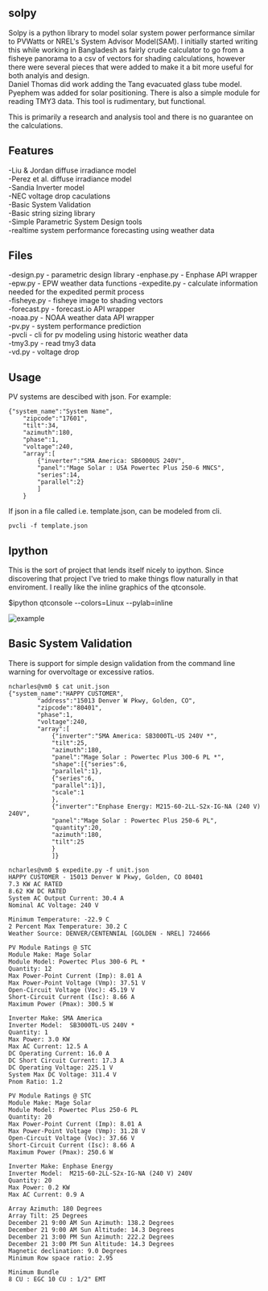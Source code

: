 solpy
-------
Solpy is a python library to model solar system power performance similar to PVWatts or NREL's System Advisor Model(SAM).  I initially started writing this while working in Bangladesh as fairly crude calculator to go from a fisheye panorama to a csv of vectors for shading calculations, however there were several pieces that were added to make it a bit more useful for both analyis and design.  
Daniel Thomas did work adding the Tang evacuated glass tube model. Pyephem was added for solar positioning.  There is also a simple module for reading TMY3 data. This tool is rudimentary, but functional.  

This is primarily a research and analysis tool and there is no guarantee on the calculations.

Features
--------
-Liu & Jordan diffuse irradiance model  
-Perez et al. diffuse irradiance model  
-Sandia Inverter model  
-NEC voltage drop caculations  
-Basic System Validation  
-Basic string sizing library  
-Simple Parametric System Design tools  
-realtime system performance forecasting using weather data  

Files
-----
-design.py - parametric design library
-enphase.py - Enphase API wrapper  
-epw.py - EPW weather data functions
-expedite.py - calculate information needed for the expedited permit process  
-fisheye.py - fisheye image to shading vectors  
-forecast.py - forecast.io API wrapper  
-noaa.py - NOAA weather data API wrapper  
-pv.py - system performance prediction  
-pvcli - cli for pv modeling using historic weather data  
-tmy3.py - read tmy3 data  
-vd.py - voltage drop  

Usage
-----
PV systems are descibed with json. For example:

    {"system_name":"System Name",
        "zipcode":"17601",
        "tilt":34,
        "azimuth":180,
        "phase":1,
        "voltage":240,
        "array":[
            {"inverter":"SMA America: SB6000US 240V",
            "panel":"Mage Solar : USA Powertec Plus 250-6 MNCS",
            "series":14,
            "parallel":2}
            ]
        }

If json in a file called i.e. template.json, can be modeled from cli.

    pvcli -f template.json

Ipython
-------
This is the sort of project that lends itself nicely to ipython.  Since discovering that project I've tried to make things flow naturally in that enviroment. I really like the inline graphics of the qtconsole.

$ipython qtconsole --colors=Linux --pylab=inline

![example](http://char1es.net/ipython_pv_example.png)

Basic System Validation
-----------------------
There is support for simple design validation from the command line warning for overvoltage or excessive ratios.

    ncharles@vm0 $ cat unit.json 
    {"system_name":"HAPPY CUSTOMER",
            "address":"15013 Denver W Pkwy, Golden, CO",
            "zipcode":"80401",
            "phase":1,
            "voltage":240,
            "array":[
                {"inverter":"SMA America: SB3000TL-US 240V *",
                "tilt":25,
                "azimuth":180,
                "panel":"Mage Solar : Powertec Plus 300-6 PL *",
                "shape":[{"series":6,
                "parallel":1},
                {"series":6,
                "parallel":1}],
                "scale":1
                },
                {"inverter":"Enphase Energy: M215-60-2LL-S2x-IG-NA (240 V) 240V",
                "panel":"Mage Solar : Powertec Plus 250-6 PL",
                "quantity":20,
                "azimuth":180,
                "tilt":25
                }
                ]}

    ncharles@vm0 $ expedite.py -f unit.json 
    HAPPY CUSTOMER - 15013 Denver W Pkwy, Golden, CO 80401
    7.3 KW AC RATED
    8.62 KW DC RATED
    System AC Output Current: 30.4 A
    Nominal AC Voltage: 240 V

    Minimum Temperature: -22.9 C
    2 Percent Max Temperature: 30.2 C
    Weather Source: DENVER/CENTENNIAL [GOLDEN - NREL] 724666

    PV Module Ratings @ STC
    Module Make: Mage Solar
    Module Model: Powertec Plus 300-6 PL *
    Quantity: 12
    Max Power-Point Current (Imp): 8.01 A
    Max Power-Point Voltage (Vmp): 37.51 V
    Open-Circuit Voltage (Voc): 45.19 V
    Short-Circuit Current (Isc): 8.66 A
    Maximum Power (Pmax): 300.5 W

    Inverter Make: SMA America
    Inverter Model:  SB3000TL-US 240V *
    Quantity: 1
    Max Power: 3.0 KW
    Max AC Current: 12.5 A
    DC Operating Current: 16.0 A
    DC Short Circuit Current: 17.3 A
    DC Operating Voltage: 225.1 V
    System Max DC Voltage: 311.4 V
    Pnom Ratio: 1.2

    PV Module Ratings @ STC
    Module Make: Mage Solar
    Module Model: Powertec Plus 250-6 PL
    Quantity: 20
    Max Power-Point Current (Imp): 8.01 A
    Max Power-Point Voltage (Vmp): 31.28 V
    Open-Circuit Voltage (Voc): 37.66 V
    Short-Circuit Current (Isc): 8.66 A
    Maximum Power (Pmax): 250.6 W

    Inverter Make: Enphase Energy
    Inverter Model:  M215-60-2LL-S2x-IG-NA (240 V) 240V
    Quantity: 20
    Max Power: 0.2 KW
    Max AC Current: 0.9 A

    Array Azimuth: 180 Degrees
    Array Tilt: 25 Degrees
    December 21 9:00 AM Sun Azimuth: 138.2 Degrees
    December 21 9:00 AM Sun Altitude: 14.3 Degrees
    December 21 3:00 PM Sun Azimuth: 222.2 Degrees
    December 21 3:00 PM Sun Altitude: 14.3 Degrees
    Magnetic declination: 9.0 Degrees
    Minimum Row space ratio: 2.95

    Minimum Bundle
    8 CU : EGC 10 CU : 1/2" EMT
